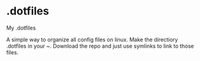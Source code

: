 # .dotfiles
My .dotfiles

A simple way to organize all config files on linux. Make the directiory .dotfiles in your ~. 
Download the repo and just use symlinks to link to those files.
